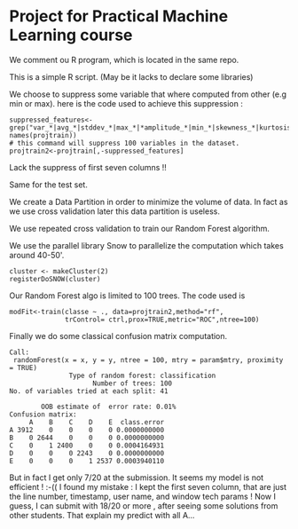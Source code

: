 
Project for Practical Machine Learning course
==============================================

We comment ou R program, which is located in the same repo.

This is a simple R script.
(May be it lacks to declare some libraries)

We choose to suppress some variable that where computed from other (e.g min or max).
here is the code used to achieve this suppression :

```
suppressed_features<-grep("var_*|avg_*|stddev_*|max_*|*amplitude_*|min_*|skewness_*|kurtosis_*", names(projtrain))
# this command will suppress 100 variables in the dataset.
projtrain2<-projtrain[,-suppressed_features]
```
Lack the suppress of first seven columns !!

Same for the test set.

We create a Data Partition in order to minimize the volume of data.
In fact as we use cross validation later this data partition is useless.

We use repeated cross validation to train our Random Forest algorithm.

We use the parallel library Snow to parallelize the computation which takes around 40-50'.

```
cluster <- makeCluster(2)
registerDoSNOW(cluster)
```

Our Random Forest algo is limited to 100 trees. The code used is
```
modFit<-train(classe ~ ., data=projtrain2,method="rf",
              trControl= ctrl,prox=TRUE,metric="ROC",ntree=100)
```

Finally we do some classical confusion matrix computation.
```
Call:
 randomForest(x = x, y = y, ntree = 100, mtry = param$mtry, proximity = TRUE) 
               Type of random forest: classification
                     Number of trees: 100
No. of variables tried at each split: 41

        OOB estimate of  error rate: 0.01%
Confusion matrix:
     A    B    C    D    E  class.error
A 3912    0    0    0    0 0.0000000000
B    0 2644    0    0    0 0.0000000000
C    0    1 2400    0    0 0.0004164931
D    0    0    0 2243    0 0.0000000000
E    0    0    0    1 2537 0.0003940110
```

But in fact I get only 7/20 at the submission. It seems my model is not efficient ! :-((
I found my mistake : I kept the first seven column, that are just the line number, timestamp,
 user name, and window tech params !
 Now I guess, I can submit with 18/20 or more , after seeing some solutions from other students.
 That explain my predict with all A...


